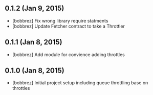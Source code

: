 ## 0.1.2 (Jan 9, 2015)
* [bobbrez] Fix wrong library require statments
* [bobbrez] Update Fetcher contract to take a Throttler

## 0.1.1 (Jan 8, 2015)

* [bobbrez] Add module for convience adding throttles

## 0.1.0 (Jan 8, 2015)

* [bobbrez] Initial project setup including queue throttling base on throttles
